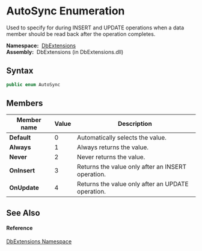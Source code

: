 AutoSync Enumeration
====================
Used to specify for during INSERT and UPDATE operations when a data member should be read back after the operation completes.

  **Namespace:**  [DbExtensions][1]  
  **Assembly:**  DbExtensions (in DbExtensions.dll)

Syntax
------

```csharp
public enum AutoSync
```


Members
-------

Member name  | Value | Description                                       
------------ | ----- | ------------------------------------------------- 
**Default**  | 0     | Automatically selects the value.                  
**Always**   | 1     | Always returns the value.                         
**Never**    | 2     | Never returns the value.                          
**OnInsert** | 3     | Returns the value only after an INSERT operation. 
**OnUpdate** | 4     | Returns the value only after an UPDATE operation. 


See Also
--------

#### Reference
[DbExtensions Namespace][1]  

[1]: ../README.md